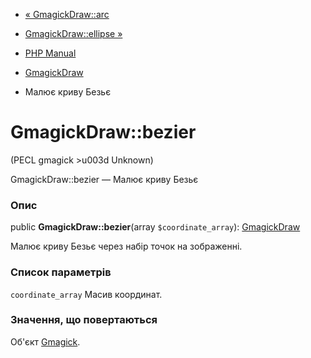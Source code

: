 - [« GmagickDraw::arc](gmagickdraw.arc.md)
- [GmagickDraw::ellipse »](gmagickdraw.ellipse.md)

- [PHP Manual](index.md)
- [GmagickDraw](class.gmagickdraw.md)
- Малює криву Безьє

# GmagickDraw::bezier

(PECL gmagick \>u003d Unknown)

GmagickDraw::bezier — Малює криву Безьє

### Опис

public **GmagickDraw::bezier**(array `$coordinate_array`):
[GmagickDraw](class.gmagickdraw.md)

Малює криву Безьє через набір точок на зображенні.

### Список параметрів

`coordinate_array`
Масив координат.

### Значення, що повертаються

Об'єкт [Gmagick](class.gmagick.md).
